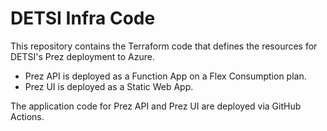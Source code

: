 # DETSI Infra Code

This repository contains the Terraform code that defines the resources for DETSI's Prez deployment to Azure.

- Prez API is deployed as a Function App on a Flex Consumption plan.
- Prez UI is deployed as a Static Web App.

The application code for Prez API and Prez UI are deployed via GitHub Actions.
